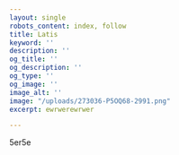 ```yaml
---
layout: single
robots_content: index, follow
title: Latis
keyword: ''
description: ''
og_title: ''
og_description: ''
og_type: ''
og_image: ''
image_alt: ''
image: "/uploads/273036-P5OQ68-2991.png"
excerpt: ewrwerewrwer

---
```

5er5e